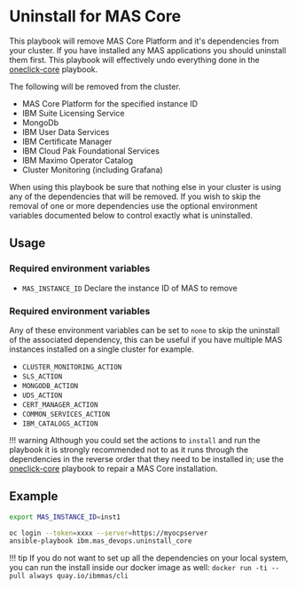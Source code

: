 Uninstall for MAS Core
===============================================================================

This playbook will remove MAS Core Platform and it's dependencies from your cluster.  If you have installed any MAS applications you should uninstall them first.  This playbook will effectively undo everything done in the [oneclick-core](oneclick_core.md) playbook.

The following will be removed from the cluster.
- MAS Core Platform for the specified instance ID
- IBM Suite Licensing Service
- MongoDb
- IBM User Data Services
- IBM Certificate Manager
- IBM Cloud Pak Foundational Services
- IBM Maximo Operator Catalog
- Cluster Monitoring (including Grafana)

When using this playbook be sure that nothing else in your cluster is using any of the dependencies that will be removed.  If you wish to skip the removal of one or more dependencies use the optional environment variables documented below to control exactly what is uninstalled.


Usage
-------------------------------------------------------------------------------
### Required environment variables

- `MAS_INSTANCE_ID` Declare the instance ID of MAS to remove

### Required environment variables
Any of these environment variables can be set to `none` to skip the uninstall of the associated dependency, this can be useful if you have multiple MAS instances installed on a single cluster for example.

- `CLUSTER_MONITORING_ACTION`
- `SLS_ACTION`
- `MONGODB_ACTION`
- `UDS_ACTION`
- `CERT_MANAGER_ACTION`
- `COMMON_SERVICES_ACTION`
- `IBM_CATALOGS_ACTION`

!!! warning
    Although you could set the actions to `install` and run the playbook it is strongly recommended not to as it runs through the dependencies in the reverse order that they need to be installed in; use the [oneclick-core](oneclick_core.md) playbook to repair a MAS Core installation.


Example
-------------------------------------------------------------------------------

```bash
export MAS_INSTANCE_ID=inst1

oc login --token=xxxx --server=https://myocpserver
ansible-playbook ibm.mas_devops.uninstall_core
```

!!! tip
    If you do not want to set up all the dependencies on your local system, you can run the install inside our docker image as well: `docker run -ti --pull always quay.io/ibmmas/cli`
